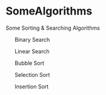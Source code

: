 # SomeAlgorithms
Some Sorting &amp; Searching Algorithms
<l>
<ul>Binary Search</ul>
<ul>Linear Search</ul>
<ul>Bubble Sort</ul>
<ul>Selection Sort</ul>
<ul>Insertion Sort</ul>
</l>
